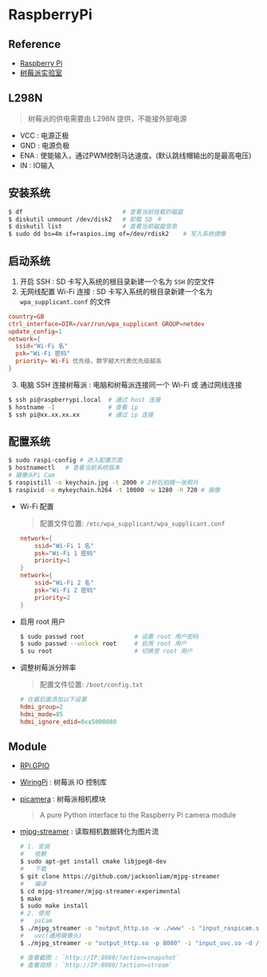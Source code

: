 # RaspberryPi

## Reference

- [Raspberry Pi](https://www.raspberrypi.org/)
- [树莓派实验室](http://shumeipai.nxez.com/)

## L298N
> 树莓派的供电需要由 L298N 提供，不能接外部电源

- VCC : 电源正极 
- GND : 电源负极    
- ENA : 使能输入，通过PWM控制马达速度。(默认跳线帽输出的是最高电压)
- IN : IO输入

## 安装系统

  ```sh
  $ df                            # 查看当前挂载的磁盘
  $ diskutil unmount /dev/disk2   # 卸载 SD 卡
  $ diskutil list                 # 查看当前磁盘信息
  $ sudo dd bs=4m if=raspios.img of=/dev/rdisk2    # 写入系统镜像
  ```

## 启动系统

1. 开启 SSH : SD 卡写入系统的根目录新建一个名为 `SSH` 的空文件
2. 无网线配置 Wi-Fi 连接 : SD 卡写入系统的根目录新建一个名为 `wpa_supplicant.conf` 的文件

  ```conf wpa_supplicant.conf
  country=GB
  ctrl_interface=DIR=/var/run/wpa_supplicant GROUP=netdev
  update_config=1
  network={
    ssid="Wi-Fi 名"
    psk="Wi-Fi 密码"
    priority= Wi-Fi 优先级，数字越大代表优先级越高
  }
  ```
3. 电脑 SSH 连接树莓派 : 电脑和树莓派连接同一个 Wi-Fi 或 通过网线连接

  ```sh
  $ ssh pi@raspberrypi.local  # 通过 host 连接
  $ hostname -I               # 查看 ip
  $ ssh pi@xx.xx.xx.xx        # 通过 ip 连接    
  ```

## 配置系统

 ```sh
 $ sudo raspi-config # 进入配置页面
 $ hostnamectl   # 查看当前系统版本
 # 摄像头Pi Cam
 $ raspistill -o keychain.jpg -t 2000 # 2秒后拍摄一张照片
 $ raspivid -o mykeychain.h264 -t 10000 -w 1280 -h 720 # 摄像
 ```

- Wi-Fi 配置
    > 配置文件位置: `/etc/wpa_supplicant/wpa_supplicant.conf`
  ```conf
  network={
      ssid="Wi-Fi 1 名"
      psk="Wi-Fi 1 密码"
      priority=1
  }
  network={
      ssid="Wi-Fi 2 名"
      psk="Wi-Fi 2 密码"
      priority=2
  }
  ```

- 启用 root 用户

  ```sh
  $ sudo passwd root              # 设置 root 用户密码
  $ sudo passwd --unlock root     # 启用 root 用户
  $ su root                       # 切换至 root 用户
  ```

- 调整树莓派分辨率
    > 配置文件位置: `/boot/config.txt`
  ```conf
  # 在最后面添加以下设置
  hdmi_group=2
  hdmi_mode=85
  hdmi_ignore_edid=0xa5000080
  ```

## Module

- [RPi.GPIO](https://pypi.org/project/RPi.GPIO)
- [WiringPi](https://github.com/WiringPi/WiringPi) : 树莓派 IO 控制库
- [picamera](https://github.com/waveform80/picamera) : 树莓派相机模块
    > A pure Python interface to the Raspberry Pi camera module
- [mjpg-streamer](https://github.com/jacksonliam/mjpg-streamer) : 读取相机数据转化为图片流

  ```sh
  # 1. 安装
  #   依赖
  $ sudo apt-get install cmake libjpeg8-dev
  #   下载
  $ git clone https://github.com/jacksonliam/mjpg-streamer
  #   编译
  $ cd mjpg-streamer/mjpg-streamer-experimental
  $ make
  $ sudo make install
  # 2. 使用
  #   piCam
  $ ./mjpg_streamer -o "output_http.so -w ./www" -i "input_raspicam.so" 
  #   uvc(通用摄像头) 
  $ ./mjpg_streamer -o "output_http.so -p 8080" -i "input_uvc.so -d /dev/video0"

  # 查看截图 : `http://IP:8080/?action=snapshot`
  # 查看视频 : `http://IP:8080/?action=stream`
  ```